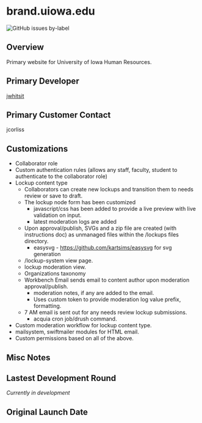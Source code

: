 brand.uiowa.edu
===
![GitHub issues by-label](https://img.shields.io/github/issues/uiowa/uiowa/brand.uiowa.edu)

Overview
---

Primary website for University of Iowa Human Resources.

Primary Developer
---

[jwhitsit](https://github.com/joewhitsitt)

Primary Customer Contact
---

jcorliss

Customizations
---

- Collaborator role
- Custom authentication rules (allows any staff, faculty, student to authenticate to the collaborator role)
- Lockup content type
  - Collaborators can create new lockups and transition them to needs review or save to draft.
  - The lockup node form has been customized
    - javascript/css has been added to provide a live preview with live validation on input.
    - latest moderation logs are added
  - Upon approval/publish, SVGs and a zip file are created (with instructions doc) as unmanaged files within the /lockups files directory.
    - easysvg - https://github.com/kartsims/easysvg for svg generation
  - /lockup-system view page.
  - lockup moderation view.
  - Organizations taxonomy
  - Workbench Email sends email to content author upon moderation approval/publish.
    - moderation notes, if any are added to the email.
    - Uses custom token to provide moderation log value prefix, formatting.
  - 7 AM email is sent out for any needs review lockup submissions.
    - acquia cron job/drush command.
- Custom moderation workflow for lockup content type.
- mailsystem, swiftmailer modules for HTML email.
- Custom permissions based on all of the above.

Misc Notes
---


Lastest Development Round
---

_Currently in development_

Original Launch Date
---





